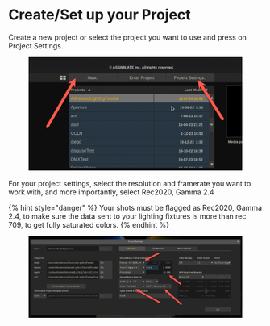 # Create/Set up your Project

Create a new project or select the project you want to use and press on Project Settings.

<figure><img src="../../.gitbook/assets/image (299).png" alt=""><figcaption></figcaption></figure>

For your project settings, select the resolution and framerate you want to work with, and more importantly, select Rec2020, Gamma 2.4

{% hint style="danger" %}
Your shots must be flagged as Rec2020, Gamma 2.4, to make sure the data sent to your lighting fixtures is more than rec 709, to get fully saturated colors.
{% endhint %}

<figure><img src="../../.gitbook/assets/image (300).png" alt=""><figcaption></figcaption></figure>
